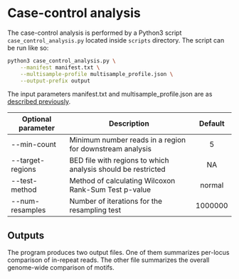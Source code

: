 # Case-control analysis



The case-control analysis is performed by a Python3 script
`case_control_analysis.py` located inside `scripts` directory. The script can
be run like so:

```bash
python3 case_control_analysis.py \
    --manifest manifest.txt \
    --multisample-profile multisample_profile.json \
    --output-prefix output
```

The input parameters manifest.txt and multisample_profile.json are as
[described previously](04_Merging_profiles.md). 

| Optional parameter | Description                                                  | Default |
|--------------------|--------------------------------------------------------------|:-------:|
| --min-count        | Minimum number reads in a region for downstream analysis     | 5       |
| --target-regions   | BED file with regions to which analysis should be restricted | NA      |
| --test-method      | Method of calculating Wilcoxon Rank-Sum Test p-value         | normal  |
| --num-resamples    | Number of iterations for the resampling test                 | 1000000 |

## Outputs

The program produces two output files. One of them summarizes per-locus
comparison of in-repeat reads. The other file summarizes the overall genome-wide
comparison of motifs.

